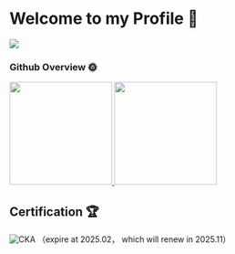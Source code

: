 # Welcome to my Profile 👋
![](https://komarev.com/ghpvc/?username=Sucran&color=green)

### Github Overview 🌞

<a href="https://github.com/anuraghazra/github-readme-stats">
  <img height="180em" src="https://github-readme-stats.vercel.app/api?username=Sucran&count_private=true&show_icons=true&theme=buefy&bg_color=40,FFFFFF,DDDDFF" />
  <img height="180em" src="https://github-readme-stats.vercel.app/api/top-langs/?username=Sucran&hide=html,javascript,CSS,jupyter%20notebook&bg_color=40,FFFFFF,EEEEFF&layout=compact" />
</a>

## Certification 🏆

<!-- 请将下面的链接替换为您的 CKA 认证验证链接 -->
![CKA](https://img.shields.io/badge/Certified%20Kubernetes%20Administrator-326CE5?style=for-the-badge&logo=kubernetes&logoColor=white)
（expire at 2025.02， which will renew in 2025.11）





